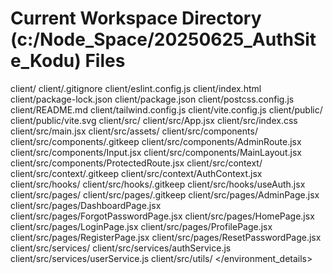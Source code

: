 
# Current Workspace Directory (c:/Node_Space/20250625_AuthSite_Kodu) Files
client/
client/.gitignore
client/eslint.config.js
client/index.html
client/package-lock.json
client/package.json
client/postcss.config.js
client/README.md
client/tailwind.config.js
client/vite.config.js
client/public/
client/public/vite.svg
client/src/
client/src/App.jsx
client/src/index.css
client/src/main.jsx
client/src/assets/
client/src/components/
client/src/components/.gitkeep
client/src/components/AdminRoute.jsx
client/src/components/Input.jsx
client/src/components/MainLayout.jsx
client/src/components/ProtectedRoute.jsx
client/src/context/
client/src/context/.gitkeep
client/src/context/AuthContext.jsx
client/src/hooks/
client/src/hooks/.gitkeep
client/src/hooks/useAuth.jsx
client/src/pages/
client/src/pages/.gitkeep
client/src/pages/AdminPage.jsx
client/src/pages/DashboardPage.jsx
client/src/pages/ForgotPasswordPage.jsx
client/src/pages/HomePage.jsx
client/src/pages/LoginPage.jsx
client/src/pages/ProfilePage.jsx
client/src/pages/RegisterPage.jsx
client/src/pages/ResetPasswordPage.jsx
client/src/services/
client/src/services/authService.js
client/src/services/userService.js
client/src/utils/
</environment_details>